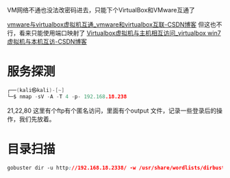 VM网络不通也没法改密码进去，只能下个VirtualBox和VMware互通了

[vmware与virtualbox虚拟机互通\_vmware和virtualbox互联-CSDN博客](https://blog.csdn.net/m0_55857257/article/details/133683725)
但这也不行，看来只能使用端口映射了
[Virtualbox虚拟机与主机相互访问\_virtualbox win7虚拟机与本机互访-CSDN博客](https://blog.csdn.net/lxyoucan/article/details/125058943)


# 服务探测
```c
┌──(kali㉿kali)-[~]
└─$ nmap -sV -A -T 4 -p- 192.168.18.238

```
21,22,80
这里有个ftp有个匿名访问，里面有个output 文件，记录一些登录后的操作，我们先放着。
# 目录扫描
```css
gobuster dir -u http://192.168.18.2338/ -w /usr/share/wordlists/dirbuster/directory-list-2.3-medium.txt -x html,php,txt,png -e
```